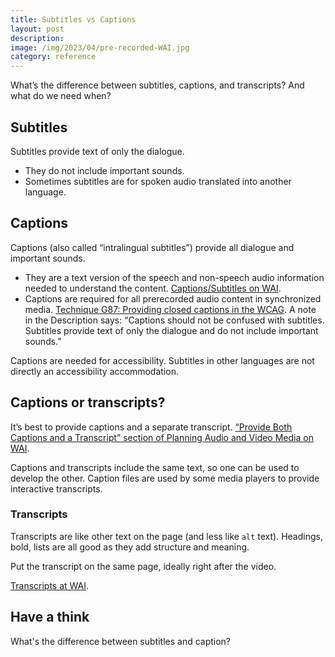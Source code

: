 ```yaml
---
title: Subtitles vs Captions
layout: post
description: 
image: /img/2023/04/pre-recorded-WAI.jpg
category: reference
---
```


What’s the difference between subtitles, captions, and transcripts? And what do we need when?

## Subtitles

Subtitles provide text of only the dialogue.  

- They do not include important sounds.  
- Sometimes subtitles are for spoken audio translated into another language.

## Captions

Captions (also called “intralingual subtitles”) provide all dialogue and important sounds.  

- They are a text version of the speech and non-speech audio information needed to understand the content. [Captions/Subtitles on WAI](https://www.w3.org/WAI/media/av/captions/).
- Captions are required for all prerecorded audio content in synchronized media. [Technique G87: Providing closed captions in the WCAG](https://www.w3.org/WAI/WCAG21/Techniques/general/G87.html#description). A note in the Description says: “Captions should not be confused with subtitles. Subtitles provide text of only the dialogue and do not include important sounds.”

Captions are needed for accessibility. Subtitles in other languages are not directly an accessibility accommodation.  

## Captions or transcripts?

It’s best to provide captions and a separate transcript. [“Provide Both Captions and a Transcript” section of Planning Audio and Video Media on WAI](https://www.w3.org/WAI/media/av/planning/#captions-and-transcript).

Captions and transcripts include the same text, so one can be used to develop the other. Caption files are used by some media players to provide interactive transcripts.  

### Transcripts  

Transcripts are like other text on the page (and less like `alt` text). Headings, bold, lists are all good as they add structure and meaning.

Put the transcript on the same page, ideally right after the video.

[Transcripts at WAI](https://www.w3.org/WAI/media/av/transcripts/).

## Have a think

What's the difference between subtitles and caption?